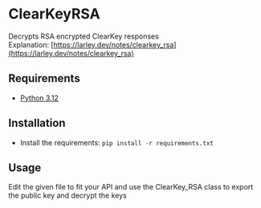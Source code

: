 # ClearKeyRSA
Decrypts RSA encrypted ClearKey responses \
Explanation: [https://larley.dev/notes/clearkey_rsa](https://larley.dev/notes/clearkey_rsa)

## Requirements
+ [Python 3.12](https://www.python.org/)

## Installation
+ Install the requirements: `pip install -r requirements.txt`

## Usage
Edit the given file to fit your API and use the ClearKey_RSA class to export the public key and decrypt the keys
